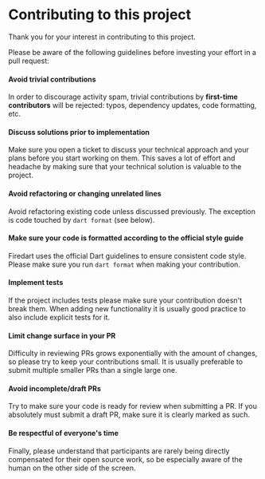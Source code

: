 # Contributing to this project

Thank you for your interest in contributing to this project.

Please be aware of the following guidelines before investing your effort in a pull request:

#### Avoid trivial contributions

In order to discourage activity spam, trivial contributions by **first-time contributors** will be rejected: typos, dependency updates, code formatting, etc.

#### Discuss solutions prior to implementation

Make sure you open a ticket to discuss your technical approach and your plans before you start working on them.  This saves a lot of effort and headache by making sure that your technical solution is valuable to the project.

#### Avoid refactoring or changing unrelated lines

Avoid refactoring existing code unless discussed previously. The exception is code touched by `dart format` (see below).

#### Make sure your code is formatted according to the official style guide

Firedart uses the official Dart guidelines to ensure consistent code style. Please make sure you run `dart format` when making your contribution.

#### Implement tests

If the project includes tests please make sure your contribution doesn't break them. When adding new functionality it is usually good practice to also include explicit tests for it.

#### Limit change surface in your PR

Difficulty in reviewing PRs grows exponentially with the amount of changes, so please try to keep your contributions small. It is usually preferable to submit multiple smaller PRs than a single large one.

#### Avoid incomplete/draft PRs

Try to make sure your code is ready for review when submitting a PR. If you absolutely must submit a draft PR, make sure it is clearly marked as such.

#### Be respectful of everyone's time

Finally, please understand that participants are rarely being directly compensated for their open source work, so be especially aware of the human on the other side of the screen.
